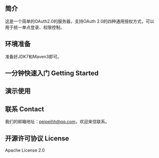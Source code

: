 
## 简介
这是一个简单的OAuth2.0的服务器，支持OAuth 2.0的四种通用授权方式，可以用于统一单点登录、权限控制。

## 环境准备
准备好JDK7和Maven3即可。

## 一分钟快速入门 Getting Started

## 演示使用

## 联系 Contact
我们的邮箱地址：peipeihh@qq.com，欢迎来信联系。

## 开源许可协议 License
Apache License 2.0
